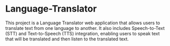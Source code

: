 # Language-Translator
This project is a Language Translator web application that allows users to translate text from one language to another. It also includes Speech-to-Text (STT) and Text-to-Speech (TTS) integration, enabling users to speak text that will be translated and then listen to the translated text.
